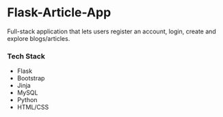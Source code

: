 # Flask-Article-App

Full-stack application that lets users register an account, login, create and explore blogs/articles.

### Tech Stack
- Flask
- Bootstrap
- Jinja
- MySQL
- Python
- HTML/CSS
